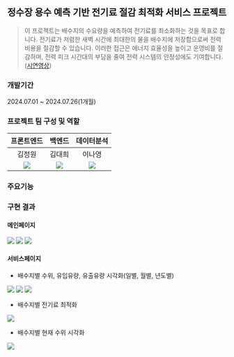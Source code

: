 ## 정수장 용수 예측 기반 전기료 절감 최적화 서비스 프로젝트

> 이 프로젝트는 배수지의 수요량을 예측하여 전기료를 최소화하는 것을 목표로 합니다. 전기료가 저렴한 새벽 시간에 최대한의 물을 배수지에 저장함으로써 전력 비용을 절감할 수 있습니다. 이러한 접근은 에너지 효율성을 높이고 운영비를 절감하며, 전력 피크 시간대의 부담을 줄여 전력 시스템의 안정성에도 기여합니다. ([시연영상](https://youtu.be/Kbv61bO19lU))

### 개발기간
2024.07.01 ~ 2024.07.26(1개월)

### 프로젝트 팀 구성 및 역할
|프론트엔드|백엔드|데이터분석|
|:---:|:---:|:---:|
|김정원|김대희|이나영|
|[<img src="https://img.shields.io/badge/github-181717?style=for-the-badge&logo=github&logoColor=white">](https://github.com/jwkim97211)|[<img src="https://img.shields.io/badge/github-181717?style=for-the-badge&logo=github&logoColor=white">](https://github.com/everydayday)|[<img src="https://img.shields.io/badge/github-181717?style=for-the-badge&logo=github&logoColor=white">](https://github.com/akasha-rec)|

### 주요기능


### 구현 결과
#### 메인페이지
  <img src="https://github.com/user-attachments/assets/28408f9c-3e83-482e-92a3-26c5ea22ebe6">
  <img src="https://github.com/jwkim97211/project2/blob/main/assets/main2.png">
  <img src="https://github.com/user-attachments/assets/76eb3ed0-2c4f-479e-abf0-e773256fa9bd">

#### 서비스페이지
- 배수지별 수위, 유입유량, 유출유량 시각화(일별, 월별, 년도별)
<img src="https://github.com/jwkim97211/project2/blob/main/assets/s1.png">
<img src="https://github.com/jwkim97211/project2/blob/main/assets/s2.png">
<img src="https://github.com/jwkim97211/project2/blob/main/assets/s3.png">

- 배수지별 전기료 최적화
<img src="https://github.com/jwkim97211/project2/blob/main/assets/s4.png">

- 배수지별 현재 수위 시각화
<img src="https://github.com/user-attachments/assets/c9ce7e32-4334-42c4-8cac-60ed09fd1be3">
